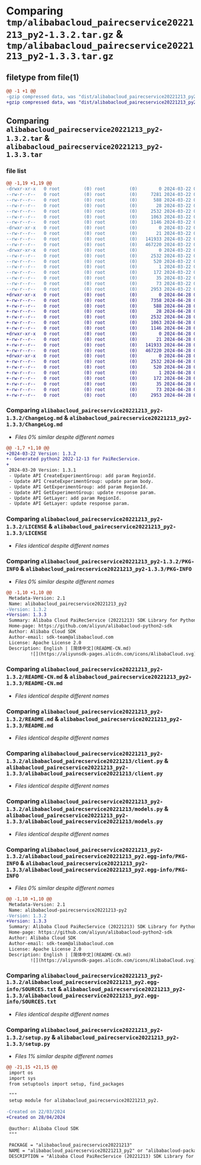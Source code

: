 # Comparing `tmp/alibabacloud_pairecservice20221213_py2-1.3.2.tar.gz` & `tmp/alibabacloud_pairecservice20221213_py2-1.3.3.tar.gz`

## filetype from file(1)

```diff
@@ -1 +1 @@
-gzip compressed data, was "dist/alibabacloud_pairecservice20221213_py2-1.3.2.tar", last modified: Fri Mar 22 03:30:15 2024, max compression
+gzip compressed data, was "dist/alibabacloud_pairecservice20221213_py2-1.3.3.tar", last modified: Sun Apr 28 01:34:35 2024, max compression
```

## Comparing `alibabacloud_pairecservice20221213_py2-1.3.2.tar` & `alibabacloud_pairecservice20221213_py2-1.3.3.tar`

### file list

```diff
@@ -1,19 +1,19 @@
-drwxr-xr-x   0 root         (0) root         (0)        0 2024-03-22 03:30:15.000000 alibabacloud_pairecservice20221213_py2-1.3.2/
--rw-r--r--   0 root         (0) root         (0)     7281 2024-03-22 03:30:15.000000 alibabacloud_pairecservice20221213_py2-1.3.2/ChangeLog.md
--rw-r--r--   0 root         (0) root         (0)      588 2024-03-22 03:30:15.000000 alibabacloud_pairecservice20221213_py2-1.3.2/LICENSE
--rw-r--r--   0 root         (0) root         (0)       28 2024-03-22 03:30:15.000000 alibabacloud_pairecservice20221213_py2-1.3.2/MANIFEST.in
--rw-r--r--   0 root         (0) root         (0)     2532 2024-03-22 03:30:15.000000 alibabacloud_pairecservice20221213_py2-1.3.2/PKG-INFO
--rw-r--r--   0 root         (0) root         (0)     1063 2024-03-22 03:30:15.000000 alibabacloud_pairecservice20221213_py2-1.3.2/README-CN.md
--rw-r--r--   0 root         (0) root         (0)     1146 2024-03-22 03:30:15.000000 alibabacloud_pairecservice20221213_py2-1.3.2/README.md
-drwxr-xr-x   0 root         (0) root         (0)        0 2024-03-22 03:30:15.000000 alibabacloud_pairecservice20221213_py2-1.3.2/alibabacloud_pairecservice20221213/
--rw-r--r--   0 root         (0) root         (0)       21 2024-03-22 03:30:15.000000 alibabacloud_pairecservice20221213_py2-1.3.2/alibabacloud_pairecservice20221213/__init__.py
--rw-r--r--   0 root         (0) root         (0)   141933 2024-03-22 03:30:15.000000 alibabacloud_pairecservice20221213_py2-1.3.2/alibabacloud_pairecservice20221213/client.py
--rw-r--r--   0 root         (0) root         (0)   467220 2024-03-22 03:30:15.000000 alibabacloud_pairecservice20221213_py2-1.3.2/alibabacloud_pairecservice20221213/models.py
-drwxr-xr-x   0 root         (0) root         (0)        0 2024-03-22 03:30:15.000000 alibabacloud_pairecservice20221213_py2-1.3.2/alibabacloud_pairecservice20221213_py2.egg-info/
--rw-r--r--   0 root         (0) root         (0)     2532 2024-03-22 03:30:15.000000 alibabacloud_pairecservice20221213_py2-1.3.2/alibabacloud_pairecservice20221213_py2.egg-info/PKG-INFO
--rw-r--r--   0 root         (0) root         (0)      520 2024-03-22 03:30:15.000000 alibabacloud_pairecservice20221213_py2-1.3.2/alibabacloud_pairecservice20221213_py2.egg-info/SOURCES.txt
--rw-r--r--   0 root         (0) root         (0)        1 2024-03-22 03:30:15.000000 alibabacloud_pairecservice20221213_py2-1.3.2/alibabacloud_pairecservice20221213_py2.egg-info/dependency_links.txt
--rw-r--r--   0 root         (0) root         (0)      172 2024-03-22 03:30:15.000000 alibabacloud_pairecservice20221213_py2-1.3.2/alibabacloud_pairecservice20221213_py2.egg-info/requires.txt
--rw-r--r--   0 root         (0) root         (0)       35 2024-03-22 03:30:15.000000 alibabacloud_pairecservice20221213_py2-1.3.2/alibabacloud_pairecservice20221213_py2.egg-info/top_level.txt
--rw-r--r--   0 root         (0) root         (0)       73 2024-03-22 03:30:15.000000 alibabacloud_pairecservice20221213_py2-1.3.2/setup.cfg
--rw-r--r--   0 root         (0) root         (0)     2953 2024-03-22 03:30:15.000000 alibabacloud_pairecservice20221213_py2-1.3.2/setup.py
+drwxr-xr-x   0 root         (0) root         (0)        0 2024-04-28 01:34:35.000000 alibabacloud_pairecservice20221213_py2-1.3.3/
+-rw-r--r--   0 root         (0) root         (0)     7358 2024-04-28 01:34:35.000000 alibabacloud_pairecservice20221213_py2-1.3.3/ChangeLog.md
+-rw-r--r--   0 root         (0) root         (0)      588 2024-04-28 01:34:35.000000 alibabacloud_pairecservice20221213_py2-1.3.3/LICENSE
+-rw-r--r--   0 root         (0) root         (0)       28 2024-04-28 01:34:35.000000 alibabacloud_pairecservice20221213_py2-1.3.3/MANIFEST.in
+-rw-r--r--   0 root         (0) root         (0)     2532 2024-04-28 01:34:35.000000 alibabacloud_pairecservice20221213_py2-1.3.3/PKG-INFO
+-rw-r--r--   0 root         (0) root         (0)     1063 2024-04-28 01:34:35.000000 alibabacloud_pairecservice20221213_py2-1.3.3/README-CN.md
+-rw-r--r--   0 root         (0) root         (0)     1146 2024-04-28 01:34:35.000000 alibabacloud_pairecservice20221213_py2-1.3.3/README.md
+drwxr-xr-x   0 root         (0) root         (0)        0 2024-04-28 01:34:35.000000 alibabacloud_pairecservice20221213_py2-1.3.3/alibabacloud_pairecservice20221213/
+-rw-r--r--   0 root         (0) root         (0)       21 2024-04-28 01:34:35.000000 alibabacloud_pairecservice20221213_py2-1.3.3/alibabacloud_pairecservice20221213/__init__.py
+-rw-r--r--   0 root         (0) root         (0)   141933 2024-04-28 01:34:35.000000 alibabacloud_pairecservice20221213_py2-1.3.3/alibabacloud_pairecservice20221213/client.py
+-rw-r--r--   0 root         (0) root         (0)   467220 2024-04-28 01:34:35.000000 alibabacloud_pairecservice20221213_py2-1.3.3/alibabacloud_pairecservice20221213/models.py
+drwxr-xr-x   0 root         (0) root         (0)        0 2024-04-28 01:34:35.000000 alibabacloud_pairecservice20221213_py2-1.3.3/alibabacloud_pairecservice20221213_py2.egg-info/
+-rw-r--r--   0 root         (0) root         (0)     2532 2024-04-28 01:34:35.000000 alibabacloud_pairecservice20221213_py2-1.3.3/alibabacloud_pairecservice20221213_py2.egg-info/PKG-INFO
+-rw-r--r--   0 root         (0) root         (0)      520 2024-04-28 01:34:35.000000 alibabacloud_pairecservice20221213_py2-1.3.3/alibabacloud_pairecservice20221213_py2.egg-info/SOURCES.txt
+-rw-r--r--   0 root         (0) root         (0)        1 2024-04-28 01:34:35.000000 alibabacloud_pairecservice20221213_py2-1.3.3/alibabacloud_pairecservice20221213_py2.egg-info/dependency_links.txt
+-rw-r--r--   0 root         (0) root         (0)      172 2024-04-28 01:34:35.000000 alibabacloud_pairecservice20221213_py2-1.3.3/alibabacloud_pairecservice20221213_py2.egg-info/requires.txt
+-rw-r--r--   0 root         (0) root         (0)       35 2024-04-28 01:34:35.000000 alibabacloud_pairecservice20221213_py2-1.3.3/alibabacloud_pairecservice20221213_py2.egg-info/top_level.txt
+-rw-r--r--   0 root         (0) root         (0)       73 2024-04-28 01:34:35.000000 alibabacloud_pairecservice20221213_py2-1.3.3/setup.cfg
+-rw-r--r--   0 root         (0) root         (0)     2953 2024-04-28 01:34:35.000000 alibabacloud_pairecservice20221213_py2-1.3.3/setup.py
```

### Comparing `alibabacloud_pairecservice20221213_py2-1.3.2/ChangeLog.md` & `alibabacloud_pairecservice20221213_py2-1.3.3/ChangeLog.md`

 * *Files 0% similar despite different names*

```diff
@@ -1,7 +1,10 @@
+2024-03-22 Version: 1.3.2
+- Generated python2 2022-12-13 for PaiRecService.
+
 2024-03-20 Version: 1.3.1
 - Update API CreateExperimentGroup: add param RegionId.
 - Update API CreateExperimentGroup: update param body.
 - Update API GetExperimentGroup: add param RegionId.
 - Update API GetExperimentGroup: update response param.
 - Update API GetLayer: add param RegionId.
 - Update API GetLayer: update response param.
```

### Comparing `alibabacloud_pairecservice20221213_py2-1.3.2/LICENSE` & `alibabacloud_pairecservice20221213_py2-1.3.3/LICENSE`

 * *Files identical despite different names*

### Comparing `alibabacloud_pairecservice20221213_py2-1.3.2/PKG-INFO` & `alibabacloud_pairecservice20221213_py2-1.3.3/PKG-INFO`

 * *Files 0% similar despite different names*

```diff
@@ -1,10 +1,10 @@
 Metadata-Version: 2.1
 Name: alibabacloud_pairecservice20221213_py2
-Version: 1.3.2
+Version: 1.3.3
 Summary: Alibaba Cloud PaiRecService (20221213) SDK Library for Python2
 Home-page: https://github.com/aliyun/alibabacloud-python2-sdk
 Author: Alibaba Cloud SDK
 Author-email: sdk-team@alibabacloud.com
 License: Apache License 2.0
 Description: English | [简体中文](README-CN.md)
         ![](https://aliyunsdk-pages.alicdn.com/icons/AlibabaCloud.svg)
```

### Comparing `alibabacloud_pairecservice20221213_py2-1.3.2/README-CN.md` & `alibabacloud_pairecservice20221213_py2-1.3.3/README-CN.md`

 * *Files identical despite different names*

### Comparing `alibabacloud_pairecservice20221213_py2-1.3.2/README.md` & `alibabacloud_pairecservice20221213_py2-1.3.3/README.md`

 * *Files identical despite different names*

### Comparing `alibabacloud_pairecservice20221213_py2-1.3.2/alibabacloud_pairecservice20221213/client.py` & `alibabacloud_pairecservice20221213_py2-1.3.3/alibabacloud_pairecservice20221213/client.py`

 * *Files identical despite different names*

### Comparing `alibabacloud_pairecservice20221213_py2-1.3.2/alibabacloud_pairecservice20221213/models.py` & `alibabacloud_pairecservice20221213_py2-1.3.3/alibabacloud_pairecservice20221213/models.py`

 * *Files identical despite different names*

### Comparing `alibabacloud_pairecservice20221213_py2-1.3.2/alibabacloud_pairecservice20221213_py2.egg-info/PKG-INFO` & `alibabacloud_pairecservice20221213_py2-1.3.3/alibabacloud_pairecservice20221213_py2.egg-info/PKG-INFO`

 * *Files 0% similar despite different names*

```diff
@@ -1,10 +1,10 @@
 Metadata-Version: 2.1
 Name: alibabacloud-pairecservice20221213-py2
-Version: 1.3.2
+Version: 1.3.3
 Summary: Alibaba Cloud PaiRecService (20221213) SDK Library for Python2
 Home-page: https://github.com/aliyun/alibabacloud-python2-sdk
 Author: Alibaba Cloud SDK
 Author-email: sdk-team@alibabacloud.com
 License: Apache License 2.0
 Description: English | [简体中文](README-CN.md)
         ![](https://aliyunsdk-pages.alicdn.com/icons/AlibabaCloud.svg)
```

### Comparing `alibabacloud_pairecservice20221213_py2-1.3.2/alibabacloud_pairecservice20221213_py2.egg-info/SOURCES.txt` & `alibabacloud_pairecservice20221213_py2-1.3.3/alibabacloud_pairecservice20221213_py2.egg-info/SOURCES.txt`

 * *Files identical despite different names*

### Comparing `alibabacloud_pairecservice20221213_py2-1.3.2/setup.py` & `alibabacloud_pairecservice20221213_py2-1.3.3/setup.py`

 * *Files 1% similar despite different names*

```diff
@@ -21,15 +21,15 @@
 import os
 import sys
 from setuptools import setup, find_packages
 
 """
 setup module for alibabacloud_pairecservice20221213_py2.
 
-Created on 22/03/2024
+Created on 28/04/2024
 
 @author: Alibaba Cloud SDK
 """
 
 PACKAGE = "alibabacloud_pairecservice20221213"
 NAME = "alibabacloud_pairecservice20221213_py2" or "alibabacloud-package"
 DESCRIPTION = "Alibaba Cloud PaiRecService (20221213) SDK Library for Python2"
```

